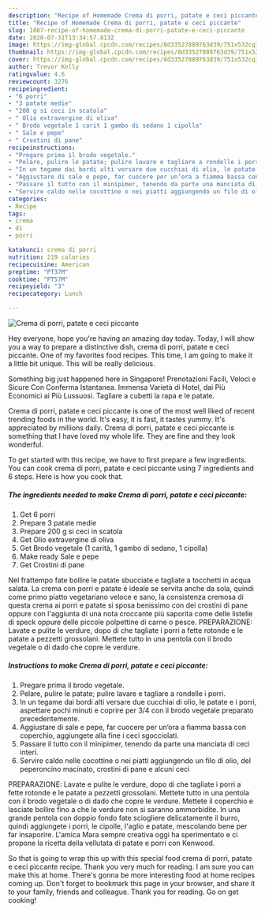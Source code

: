 ```yaml
---
description: "Recipe of Homemade Crema di porri, patate e ceci piccante"
title: "Recipe of Homemade Crema di porri, patate e ceci piccante"
slug: 1887-recipe-of-homemade-crema-di-porri-patate-e-ceci-piccante
date: 2020-07-31T13:34:57.813Z
image: https://img-global.cpcdn.com/recipes/8d33527889763d39/751x532cq70/crema-di-porri-patate-e-ceci-piccante-recipe-main-photo.jpg
thumbnail: https://img-global.cpcdn.com/recipes/8d33527889763d39/751x532cq70/crema-di-porri-patate-e-ceci-piccante-recipe-main-photo.jpg
cover: https://img-global.cpcdn.com/recipes/8d33527889763d39/751x532cq70/crema-di-porri-patate-e-ceci-piccante-recipe-main-photo.jpg
author: Trevor Kelly
ratingvalue: 4.6
reviewcount: 3276
recipeingredient:
- "6 porri"
- "3 patate medie"
- "200 g si ceci in scatola"
- " Olio extravergine di oliva"
- " Brodo vegetale 1 carit 1 gambo di sedano 1 cipolla"
- " Sale e pepe"
- " Crostini di pane"
recipeinstructions:
- "Pregare prima il brodo vegetale."
- "Pelare, pulire le patate; pulire lavare e tagliare a rondelle i porri."
- "In un tegame dai bordi alti versare due cucchiai di olio, le patate e i porri, aspettare pochi minuti e coprire per 3/4 con il brodo vegetale preparato precedentemente."
- "Aggiustare di sale e pepe, far cuocere per un’ora a fiamma bassa con coperchio, aggiungete alla fine i ceci sgocciolati."
- "Passare il tutto con il minipimer, tenendo da parte una manciata di ceci interi."
- "Servire caldo nelle cocottine o nei piatti aggiungendo un filo di olio, del peperoncino macinato, crostini di pane e alcuni ceci"
categories:
- Recipe
tags:
- crema
- di
- porri

katakunci: crema di porri 
nutrition: 219 calories
recipecuisine: American
preptime: "PT37M"
cooktime: "PT57M"
recipeyield: "3"
recipecategory: Lunch

---
```



![Crema di porri, patate e ceci piccante](https://img-global.cpcdn.com/recipes/8d33527889763d39/751x532cq70/crema-di-porri-patate-e-ceci-piccante-recipe-main-photo.jpg)

Hey everyone, hope you're having an amazing day today. Today, I will show you a way to prepare a distinctive dish, crema di porri, patate e ceci piccante. One of my favorites food recipes. This time, I am going to make it a little bit unique. This will be really delicious.

Something big just happened here in Singapore! Prenotazioni Facili, Veloci e Sicure Con Conferma Istantanea. Immensa Varietà di Hotel, dai Più Economici ai Più Lussuosi. Tagliare a cubetti la rapa e le patate.

Crema di porri, patate e ceci piccante is one of the most well liked of recent trending foods in the world. It's easy, it is fast, it tastes yummy. It's appreciated by millions daily. Crema di porri, patate e ceci piccante is something that I have loved my whole life. They are fine and they look wonderful.


To get started with this recipe, we have to first prepare a few ingredients. You can cook crema di porri, patate e ceci piccante using 7 ingredients and 6 steps. Here is how you cook that.

<!--inarticleads1-->

##### The ingredients needed to make Crema di porri, patate e ceci piccante:

1. Get 6 porri
1. Prepare 3 patate medie
1. Prepare 200 g si ceci in scatola
1. Get  Olio extravergine di oliva
1. Get  Brodo vegetale (1 carità, 1 gambo di sedano, 1 cipolla)
1. Make ready  Sale e pepe
1. Get  Crostini di pane


Nel frattempo fate bollire le patate sbucciate e tagliate a tocchetti in acqua salata. La crema con porri e patate è ideale se servita anche da sola, quindi come primo piatto vegetariano veloce e sano, la consistenza cremosa di questa crema ai porri e patate si sposa benissimo con dei crostini di pane oppure con l&#39;aggiunta di una nota croccante più saporita come delle listelle di speck oppure delle piccole polpettine di carne o pesce. PREPARAZIONE: Lavate e pulite le verdure, dopo di che tagliate i porri a fette rotonde e le patate a pezzetti grossolani. Mettete tutto in una pentola con il brodo vegetale o di dado che copre le verdure. 

<!--inarticleads2-->

##### Instructions to make Crema di porri, patate e ceci piccante:

1. Pregare prima il brodo vegetale.
1. Pelare, pulire le patate; pulire lavare e tagliare a rondelle i porri.
1. In un tegame dai bordi alti versare due cucchiai di olio, le patate e i porri, aspettare pochi minuti e coprire per 3/4 con il brodo vegetale preparato precedentemente.
1. Aggiustare di sale e pepe, far cuocere per un’ora a fiamma bassa con coperchio, aggiungete alla fine i ceci sgocciolati.
1. Passare il tutto con il minipimer, tenendo da parte una manciata di ceci interi.
1. Servire caldo nelle cocottine o nei piatti aggiungendo un filo di olio, del peperoncino macinato, crostini di pane e alcuni ceci


PREPARAZIONE: Lavate e pulite le verdure, dopo di che tagliate i porri a fette rotonde e le patate a pezzetti grossolani. Mettete tutto in una pentola con il brodo vegetale o di dado che copre le verdure. Mettete il coperchio e lasciate bollire fino a che le verdure non si saranno ammorbidite. In una grande pentola con doppio fondo fate sciogliere delicatamente il burro, quindi aggiungete i porri, le cipolle, l&#39;aglio e patate, mescolando bene per far insaporire. L&#39;amica Mara sempre creativa oggi ha sperimentato e ci propone la ricetta della vellutata di patate e porri con Kenwood. 

So that is going to wrap this up with this special food crema di porri, patate e ceci piccante recipe. Thank you very much for reading. I am sure you can make this at home. There's gonna be more interesting food at home recipes coming up. Don't forget to bookmark this page in your browser, and share it to your family, friends and colleague. Thank you for reading. Go on get cooking!
